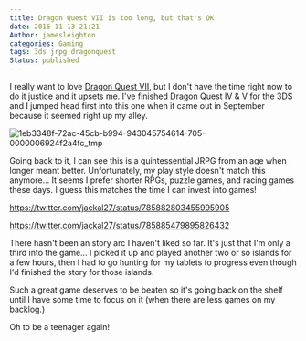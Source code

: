 ```yaml
---
title: Dragon Quest VII is too long, but that's OK
date: 2016-11-13 21:21
Author: jamesleighton
categories: Gaming
tags: 3ds jrpg dragonquest
Status: published
---
```


I really want to love [Dragon Quest VII](http://amzn.to/2gcpTx4), but I don't have the time right now to do it justice and it upsets me. I've finished Dragon
Quest IV & V for the 3DS and I jumped head first into this one when it came out in September because it seemed right up my alley.

![1eb3348f-72ac-45cb-b994-943045754614-705-0000006924f2a4fc\_tmp](https://jamesleighton.files.wordpress.com/2016/11/1eb3348f-72ac-45cb-b994-943045754614-705-0000006924f2a4fc_tmp.jpg)


Going back to it, I can see this is a quintessential JRPG from an age when longer meant better. Unfortunately, my play style doesn't match this anymore... It
seems I prefer shorter RPGs, puzzle games, and racing games these days. I guess this matches the time I can invest into games!

https://twitter.com/jackal27/status/785882803455995905

https://twitter.com/jackal27/status/785885479895826432

There hasn't been an story arc I haven't liked so far. It's just that I'm only a third into the game... I picked it up and played another two or so islands for a few hours, then I had to go hunting for my tablets to progress even though I'd finished the story for those islands.

Such a great game deserves to be beaten so it's going back on the shelf until I have some time to focus on it (when there are less games on my backlog.)

Oh to be a teenager again!
